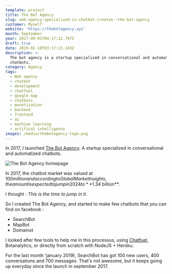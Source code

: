 ```yaml
---
template: project
title: The Bot Agency
slug: web-agency-specialized-in-chatbot-creaton--the-bot-agency
customer: Myself
website: 'https://thebotagency.xyz'
month: September
year: 2017-09-01T04:17:12.797Z
draft: true
date: 2019-02-10T03:17:13.143Z
description: >-
  The bot agency is a startup specialized in conversational and automatized
  chatbots.
category: Agency
tags:
  - Web agency
  - chatbot
  - development
  - chatfuel
  - google map
  - chatbots
  - monetization
  - backend
  - frontend
  - ai
  - machine learning
  - artifical intelligence
image1: /media/thebotagency-logo.png
---
```

In 2017, I launched [The Bot Agency](https://thebotagency.xyz). A startup specialized in conversational and automatized chatbots.

![The Bot Agency homepage](/media/capture-d’écran-9-.png)

In 2017, the chatbot market was valued at $100 million and according to Global Market Insights, the amount is expected to jump in 2024 to **$1.34 billion**. 

I thought : _This is the time to jump in it_.

So I created The Bot Agency, and started to make few chatbots that you can find on facebook :

* SearchBot
* MapBot
* Domainot

I looked after few tools to help me in this processus, using [Chatfuel](https://chatfuel.com), Botanalytics, or directly from scratch with NodeJS + Heroku.

For the last month 'january 2019), SearchBot has got 100 new users, 400 conversations and 700 messages. That's not awesome, but it keeps going up everyday since the launch in september 2017.
